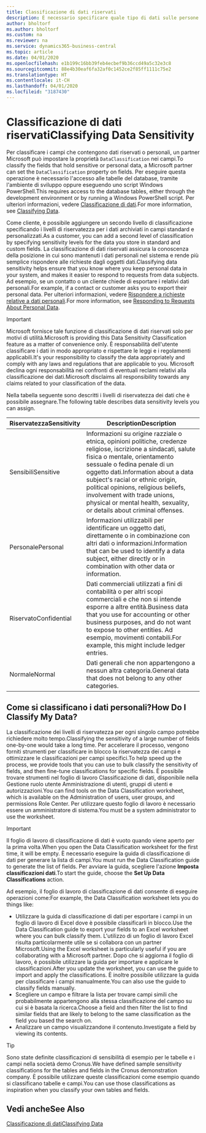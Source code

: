 ```yaml
---
title: Classificazione di dati riservati
description: È necessario specificare quale tipo di dati sulle persone memorizzare in modo da rispondere alle richieste dell'oggetto dati.
author: bholtorf
ms.author: bholtorf
ms.custom: na
ms.reviewer: na
ms.service: dynamics365-business-central
ms.topic: article
ms.date: 04/01/2020
ms.openlocfilehash: e1b199c16bb39feb4ecbef9b36ccd49a5c32e3c8
ms.sourcegitcommit: 88e4b30eaf6fa32af0c1452ce2f85ff1111c75e2
ms.translationtype: HT
ms.contentlocale: it-CH
ms.lasthandoff: 04/01/2020
ms.locfileid: "3187430"
---
```

# <a name="classifying-data-sensitivity"></a><span data-ttu-id="abaa6-103">Classificazione di dati riservati</span><span class="sxs-lookup"><span data-stu-id="abaa6-103">Classifying Data Sensitivity</span></span>
<span data-ttu-id="abaa6-104">Per classificare i campi che contengono dati riservati o personali, un partner Microsoft può impostare la proprietà ```DataClassification``` nei campi.</span><span class="sxs-lookup"><span data-stu-id="abaa6-104">To classify the fields that hold sensitive or personal data, a Microsoft partner can set the ```DataClassification``` property on fields.</span></span> <span data-ttu-id="abaa6-105">Per eseguire questa operazione è necessario l'accesso alle tabelle del database, tramite l'ambiente di sviluppo oppure eseguendo uno script Windows PowerShell.</span><span class="sxs-lookup"><span data-stu-id="abaa6-105">This requires access to the database tables, either through the development environment or by running a Windows PowerShell script.</span></span> <span data-ttu-id="abaa6-106">Per ulteriori informazioni, vedere [Classificazione di dati](/dynamics365/business-central/dev-itpro/developer/devenv-classifying-data).</span><span class="sxs-lookup"><span data-stu-id="abaa6-106">For more information, see [Classifying Data](/dynamics365/business-central/dev-itpro/developer/devenv-classifying-data).</span></span>  

<span data-ttu-id="abaa6-107">Come cliente, è possibile aggiungere un secondo livello di classificazione specificando i livelli di riservatezza per i dati archiviati in campi standard e personalizzati.</span><span class="sxs-lookup"><span data-stu-id="abaa6-107">As a customer, you can add a second level of classification by specifying sensitivity levels for the data you store in standard and custom fields.</span></span> <span data-ttu-id="abaa6-108">La classificazione di dati riservati assicura la conoscenza della posizione in cui sono mantenuti i dati personali nel sistema e rende più semplice rispondere alle richieste dagli oggetti dati.</span><span class="sxs-lookup"><span data-stu-id="abaa6-108">Classifying data sensitivity helps ensure that you know where you keep personal data in your system, and makes it easier to respond to requests from data subjects.</span></span> <span data-ttu-id="abaa6-109">Ad esempio, se un contatto o un cliente chiede di esportare i relativi dati personali.</span><span class="sxs-lookup"><span data-stu-id="abaa6-109">For example, if a contact or customer asks you to export their personal data.</span></span> <span data-ttu-id="abaa6-110">Per ulteriori informazioni, vedere [Rispondere a richieste relative a dati personali](admin-responding-to-requests-about-personal-data.md).</span><span class="sxs-lookup"><span data-stu-id="abaa6-110">For more information, see [Responding to Requests About Personal Data](admin-responding-to-requests-about-personal-data.md).</span></span>

> [!Important]
> <span data-ttu-id="abaa6-111">Microsoft fornisce tale funzione di classificazione di dati riservati solo per motivi di utilità.</span><span class="sxs-lookup"><span data-stu-id="abaa6-111">Microsoft is providing this Data Sensitivity Classification feature as a matter of convenience only.</span></span> <span data-ttu-id="abaa6-112">È responsabilità dell'utente classificare i dati in modo appropriato e rispettare le leggi e i regolamenti applicabili.</span><span class="sxs-lookup"><span data-stu-id="abaa6-112">It's your responsibility to classify the data appropriately and comply with any laws and regulations that are applicable to you.</span></span> <span data-ttu-id="abaa6-113">Microsoft declina ogni responsabilità nei confronti di eventuali reclami relativi alla classificazione dei dati.</span><span class="sxs-lookup"><span data-stu-id="abaa6-113">Microsoft disclaims all responsibility towards any claims related to your classification of the data.</span></span>  

<span data-ttu-id="abaa6-114">Nella tabella seguente sono descritti i livelli di riservatezza dei dati che è possibile assegnare.</span><span class="sxs-lookup"><span data-stu-id="abaa6-114">The following table describes data sensitivity levels you can assign.</span></span>

|<span data-ttu-id="abaa6-115">Riservatezza</span><span class="sxs-lookup"><span data-stu-id="abaa6-115">Sensitivity</span></span>|<span data-ttu-id="abaa6-116">Description</span><span class="sxs-lookup"><span data-stu-id="abaa6-116">Description</span></span>|
|----|----|
|<span data-ttu-id="abaa6-117">Sensibili</span><span class="sxs-lookup"><span data-stu-id="abaa6-117">Sensitive</span></span> | <span data-ttu-id="abaa6-118">Informazioni su origine razziale o etnica, opinioni politiche, credenze religiose, iscrizione a sindacati, salute fisica o mentale, orientamento sessuale o fedina penale di un oggetto dati.</span><span class="sxs-lookup"><span data-stu-id="abaa6-118">Information about a data subject's racial or ethnic origin, political opinions, religious beliefs, involvement with trade unions, physical or mental health, sexuality, or details about criminal offenses.</span></span> |
|<span data-ttu-id="abaa6-119">Personale</span><span class="sxs-lookup"><span data-stu-id="abaa6-119">Personal</span></span> | <span data-ttu-id="abaa6-120">Informazioni utilizzabili per identificare un oggetto dati, direttamente o in combinazione con altri dati o informazioni.</span><span class="sxs-lookup"><span data-stu-id="abaa6-120">Information that can be used to identify a data subject, either directly or in combination with other data or information.</span></span>|
|<span data-ttu-id="abaa6-121">Riservato</span><span class="sxs-lookup"><span data-stu-id="abaa6-121">Confidential</span></span> | <span data-ttu-id="abaa6-122">Dati commerciali utilizzati a fini di contabilità o per altri scopi commerciali e che non si intende esporre a altre entità.</span><span class="sxs-lookup"><span data-stu-id="abaa6-122">Business data that you use for accounting or other business purposes, and do not want to expose to other entities.</span></span> <span data-ttu-id="abaa6-123">Ad esempio, movimenti contabili.</span><span class="sxs-lookup"><span data-stu-id="abaa6-123">For example, this might include ledger entries.</span></span>|
|<span data-ttu-id="abaa6-124">Normale</span><span class="sxs-lookup"><span data-stu-id="abaa6-124">Normal</span></span> | <span data-ttu-id="abaa6-125">Dati generali che non appartengono a nessun altra categoria.</span><span class="sxs-lookup"><span data-stu-id="abaa6-125">General data that does not belong to any other categories.</span></span>|

## <a name="how-do-i-classify-my-data"></a><span data-ttu-id="abaa6-126">Come si classificano i dati personali?</span><span class="sxs-lookup"><span data-stu-id="abaa6-126">How Do I Classify My Data?</span></span>
<span data-ttu-id="abaa6-127">La classificazione dei livelli di riservatezza per ogni singolo campo potrebbe richiedere molto tempo.</span><span class="sxs-lookup"><span data-stu-id="abaa6-127">Classifying the sensitivity of a large number of fields one-by-one would take a long time.</span></span> <span data-ttu-id="abaa6-128">Per accelerare il processo, vengono forniti strumenti per classificare in blocco la riservatezza dei campi e ottimizzare le classificazioni per campi specifici.</span><span class="sxs-lookup"><span data-stu-id="abaa6-128">To help speed up the process, we provide tools that you can use to bulk classify the sensitivity of fields, and then fine-tune classifications for specific fields.</span></span> <span data-ttu-id="abaa6-129">È possibile trovare strumenti nel foglio di lavoro Classificazione di dati, disponibile nella Gestione ruolo utente Amministrazione di utenti, gruppi di utenti e autorizzazioni.</span><span class="sxs-lookup"><span data-stu-id="abaa6-129">You can find tools on the Data Classification worksheet, which is available on the Administration of users, user groups, and permissions Role Center.</span></span> <span data-ttu-id="abaa6-130">Per utilizzare questo foglio di lavoro è necessario essere un amministratore di sistema.</span><span class="sxs-lookup"><span data-stu-id="abaa6-130">You must be a system administrator to use the worksheet.</span></span>

> [!Important]
> <span data-ttu-id="abaa6-131">Il foglio di lavoro di classificazione di dati è vuoto quando viene aperto per la prima volta.</span><span class="sxs-lookup"><span data-stu-id="abaa6-131">When you open the Data Classification worksheet for the first time, it will be empty.</span></span> <span data-ttu-id="abaa6-132">È necessario eseguire la guida di classificazione di dati per generare la lista di campi.</span><span class="sxs-lookup"><span data-stu-id="abaa6-132">You must run the Data Classification guide to generate the list of fields.</span></span> <span data-ttu-id="abaa6-133">Per avviare la guida, scegliere l'azione **Imposta classificazioni dati**.</span><span class="sxs-lookup"><span data-stu-id="abaa6-133">To start the guide, choose the **Set Up Data Classifications** action.</span></span>

<span data-ttu-id="abaa6-134">Ad esempio, il foglio di lavoro di classificazione di dati consente di eseguire operazioni come:</span><span class="sxs-lookup"><span data-stu-id="abaa6-134">For example, the Data Classification worksheet lets you do things like:</span></span>  

* <span data-ttu-id="abaa6-135">Utilizzare la guida di classificazione di dati per esportare i campi in un foglio di lavoro di Excel dove è possibile classificarli in blocco.</span><span class="sxs-lookup"><span data-stu-id="abaa6-135">Use the Data Classification guide to export your fields to an Excel worksheet where you can bulk classify them.</span></span> <span data-ttu-id="abaa6-136">L'utilizzo di un foglio di lavoro Excel risulta particolarmente utile se si collabora con un partner Microsoft.</span><span class="sxs-lookup"><span data-stu-id="abaa6-136">Using the Excel worksheet is particularly useful if you are collaborating with a Microsoft partner.</span></span> <span data-ttu-id="abaa6-137">Dopo che si aggiorna il foglio di lavoro, è possibile utilizzare la guida per importare e applicare le classificazioni.</span><span class="sxs-lookup"><span data-stu-id="abaa6-137">After you update the worksheet, you can use the guide to import and apply the classifications.</span></span> <span data-ttu-id="abaa6-138">È inoltre possibile utilizzare la guida per classificare i campi manualmente.</span><span class="sxs-lookup"><span data-stu-id="abaa6-138">You can also use the guide to classify fields manually.</span></span>  
* <span data-ttu-id="abaa6-139">Scegliere un campo e filtrare la lista per trovare campi simili che probabilmente appartengono alla stessa classificazione del campo su cui si è basata la ricerca.</span><span class="sxs-lookup"><span data-stu-id="abaa6-139">Choose a field and then filter the list to find similar fields that are likely to belong to the same classification as the field you based the search on.</span></span>  
* <span data-ttu-id="abaa6-140">Analizzare un campo visualizzandone il contenuto.</span><span class="sxs-lookup"><span data-stu-id="abaa6-140">Investigate a field by viewing its contents.</span></span>  

> [!Tip]
> <span data-ttu-id="abaa6-141">Sono state definite classificazioni di sensibilità di esempio per le tabelle e i campi nella società demo Cronus.</span><span class="sxs-lookup"><span data-stu-id="abaa6-141">We have defined sample sensitivity classifications for the tables and fields in the Cronus demonstration company.</span></span> <span data-ttu-id="abaa6-142">È possibile utilizzare queste classificazioni come esempio quando si classificano tabelle e campi.</span><span class="sxs-lookup"><span data-stu-id="abaa6-142">You can use those classifications as inspiration when you classify your own tables and fields.</span></span>

## <a name="see-also"></a><span data-ttu-id="abaa6-143">Vedi anche</span><span class="sxs-lookup"><span data-stu-id="abaa6-143">See Also</span></span>

[<span data-ttu-id="abaa6-144">Classificazione di dati</span><span class="sxs-lookup"><span data-stu-id="abaa6-144">Classifying Data</span></span>](/dynamics365/business-central/dev-itpro/developer/devenv-classifying-data)  
